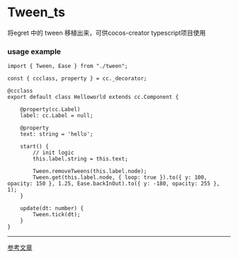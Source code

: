 # Tween_ts

将egret 中的 tween 移植出来，可供cocos-creator typescript项目使用
### usage example
```
import { Tween, Ease } from "./tween";

const { ccclass, property } = cc._decorator;

@ccclass
export default class Helloworld extends cc.Component {

    @property(cc.Label)
    label: cc.Label = null;

    @property
    text: string = 'hello';

    start() {
        // init logic
        this.label.string = this.text;

        Tween.removeTweens(this.label.node);
        Tween.get(this.label.node, { loop: true }).to({ y: 100, opacity: 150 }, 1.25, Ease.backInOut).to({ y: -180, opacity: 255 }, 1);
    }

    update(dt: number) {
        Tween.tick(dt);
    }
}

```

---

[参考文章](https://mp.weixin.qq.com/s/5vlb9SdHfriEDHz85NRMeQ)
